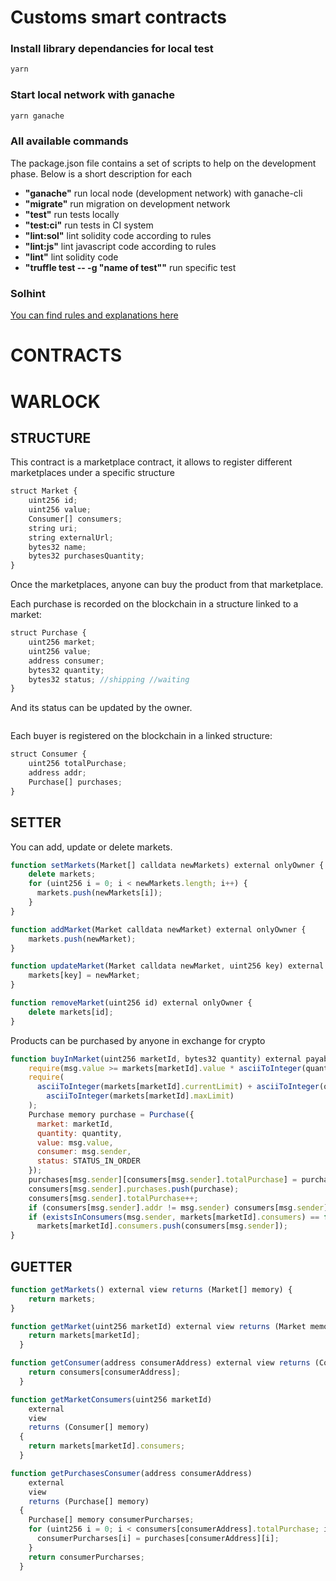 # Customs smart contracts

### Install library dependancies for local test

```bash
yarn
```

### Start local network with ganache

```bash
yarn ganache
```

### All available commands

The package.json file contains a set of scripts to help on the development phase. Below is a short description for each

- **"ganache"** run local node (development network) with ganache-cli
- **"migrate"** run migration on development network
- **"test"** run tests locally
- **"test:ci"** run tests in CI system
- **"lint:sol"** lint solidity code according to rules
- **"lint:js"** lint javascript code according to rules
- **"lint"** lint solidity code
- **"truffle test -- -g "name of test""** run specific test

### Solhint

[You can find rules and explanations here](https://github.com/protofire/solhint/blob/master/docs/rules.md)

# CONTRACTS

# WARLOCK

## STRUCTURE

This contract is a marketplace contract, it allows to register different marketplaces under a specific structure

```javascript
struct Market {
    uint256 id;
    uint256 value;
    Consumer[] consumers;
    string uri;
    string externalUrl;
    bytes32 name;
    bytes32 purchasesQuantity;
}
```

Once the marketplaces, anyone can buy the product from that marketplace.

Each purchase is recorded on the blockchain in a structure linked to a market:

```javascript
struct Purchase {
    uint256 market;
    uint256 value;
    address consumer;
    bytes32 quantity;
    bytes32 status; //shipping //waiting
}
```

And its status can be updated by the owner.

```javascript

```

Each buyer is registered on the blockchain in a linked structure:

```javascript
struct Consumer {
    uint256 totalPurchase;
    address addr;
    Purchase[] purchases;
}
```

## SETTER

You can add, update or delete markets.

```javascript
function setMarkets(Market[] calldata newMarkets) external onlyOwner {
    delete markets;
    for (uint256 i = 0; i < newMarkets.length; i++) {
      markets.push(newMarkets[i]);
    }
}
```

```javascript
function addMarket(Market calldata newMarket) external onlyOwner {
    markets.push(newMarket);
}
```

```javascript
function updateMarket(Market calldata newMarket, uint256 key) external onlyOwner {
    markets[key] = newMarket;
}
```

```javascript
function removeMarket(uint256 id) external onlyOwner {
    delete markets[id];
}
```

Products can be purchased by anyone in exchange for crypto

```javascript
function buyInMarket(uint256 marketId, bytes32 quantity) external payable {
    require(msg.value >= markets[marketId].value * asciiToInteger(quantity));
    require(
      asciiToInteger(markets[marketId].currentLimit) + asciiToInteger(quantity) <
        asciiToInteger(markets[marketId].maxLimit)
    );
    Purchase memory purchase = Purchase({
      market: marketId,
      quantity: quantity,
      value: msg.value,
      consumer: msg.sender,
      status: STATUS_IN_ORDER
    });
    purchases[msg.sender][consumers[msg.sender].totalPurchase] = purchase;
    consumers[msg.sender].purchases.push(purchase);
    consumers[msg.sender].totalPurchase++;
    if (consumers[msg.sender].addr != msg.sender) consumers[msg.sender].addr = msg.sender;
    if (existsInConsumers(msg.sender, markets[marketId].consumers) == false)
      markets[marketId].consumers.push(consumers[msg.sender]);
}
```

## GUETTER

```javascript
function getMarkets() external view returns (Market[] memory) {
    return markets;
}
```

```javascript
function getMarket(uint256 marketId) external view returns (Market memory) {
    return markets[marketId];
  }
```

```javascript
function getConsumer(address consumerAddress) external view returns (Consumer memory) {
    return consumers[consumerAddress];
  }
```

```javascript
function getMarketConsumers(uint256 marketId)
    external
    view
    returns (Consumer[] memory)
  {
    return markets[marketId].consumers;
  }
```

```javascript
function getPurchasesConsumer(address consumerAddress)
    external
    view
    returns (Purchase[] memory)
  {
    Purchase[] memory consumerPurcharses;
    for (uint256 i = 0; i < consumers[consumerAddress].totalPurchase; i++) {
      consumerPurcharses[i] = purchases[consumerAddress][i];
    }
    return consumerPurcharses;
  }
```
